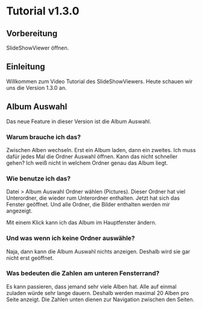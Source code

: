 # Tutorial v1.3.0
## Vorbereitung
SlideShowViewer öffnen.
## Einleitung
Willkommen zum Video Tutorial des SlideShowViewers.
Heute schauen wir uns die Version 1.3.0 an.
## Album Auswahl
Das neue Feature in dieser Version ist die Album Auswahl.
### Warum brauche ich das?
Zwischen Alben wechseln.
Erst ein Album laden, dann ein zweites.
Ich muss dafür jedes Mal die Ordner Auswahl öffnen.
Kann das nicht schneller gehen?
Ich weiß nicht in welchem Ordner genau das Album liegt.
### Wie benutze ich das?
Datei > Album Auswahl
Ordner wählen (Pictures).
Dieser Ordner hat viel Unterordner, die wieder rum Unterordner enthalten.
Jetzt hat sich das Fenster geöffnet.
Und alle Ordner, die Bilder enthalten werden mir angezeigt.

Mit einem Klick kann ich das Album im Hauptfenster ändern.
### Und was wenn ich keine Ordner auswähle?
Naja, dann kann die Album Auswahl nichts anzeigen.
Deshalb wird sie gar nicht erst geöffnet.
### Was bedeuten die Zahlen am unteren Fensterrand?
Es kann passieren, dass jemand sehr viele Alben hat.
Alle auf einmal zuladen würde sehr lange dauern.
Deshalb werden maximal 20 Alben pro Seite anzeigt.
Die Zahlen unten dienen zur Navigation zwischen den Seiten.